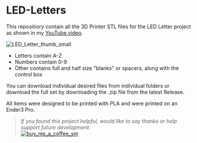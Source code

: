 # LED-Letters
This repositiory contain all the 3D Printer STL files for the LED Letter project as shown in my [YouTube video](https://youtu.be/JlK5LtIt_jQ).

![LED_Letter_thumb_small](https://user-images.githubusercontent.com/55962781/156865240-f769eaa3-7e6c-4cb7-b8e6-a8f7e6dc64e2.jpg)

* Letters contain A-Z
* Numbers contain 0-9
* Other contains full and half size "blanks" or spacers, along with the control box

You can download individual desired files from individual folders or download the full set by downloading the .zip file from the latest Release.

All items were designed to be printed with PLA and were printed on an Ender3 Pro.

>*If you found this project helpful, would like to say thanks or help support future development:*<br>
>[![buy_me_a_coffee_sm](https://user-images.githubusercontent.com/55962781/159586675-7476e996-a990-4918-8825-aa6812f3ea28.jpg)](https://www.buymeacoffee.com/resinchemtech)
